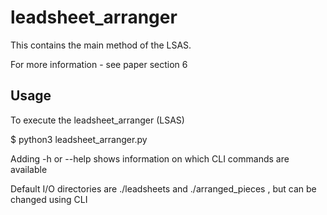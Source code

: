 # leadsheet_arranger

This contains the main method of the LSAS. 

For more information - see paper section 6

## Usage

To execute the leadsheet_arranger (LSAS)

$ python3 leadsheet_arranger.py

Adding -h or --help shows information on which CLI commands are available

Default I/O directories are ./leadsheets and ./arranged_pieces , but can be changed using CLI